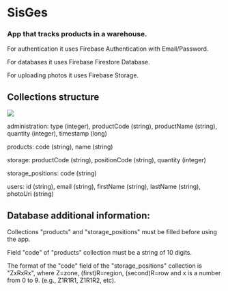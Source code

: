 # SisGes

### App that tracks products in a warehouse.

For authentication it uses Firebase Authentication with Email/Password.

For databases it uses Firebase Firestore Database.

For uploading photos it uses Firebase Storage.

## Collections structure
<img src="https://github.com/mihai301196/SisGesViewBinding/blob/master/assets/database-structure.png">

administration: type (integer), productCode (string), productName (string), quantity (integer), timestamp (long)

products: code (string), name (string)

storage: productCode (string), positionCode (string), quantity (integer)

storage_positions: code (string)

users: id (string), email (string), firstName (string), lastName (string), photoUri (string)

## Database additional information:
Collections "products" and "storage_positions" must be filled before using the app.
<p>Field "code" of "products" collection must be a string of 10 digits.</p>
<p>The format of the "code" field of the "storage_positions" collection is "ZxRxRx", where Z=zone, (first)R=region, (second)R=row and x is a number from 0 to 9. (e.g., Z1R1R1, Z1R1R2, etc).</p>

